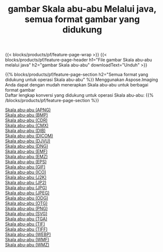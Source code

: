 ﻿---
title: gambar Skala abu-abu Melalui java, semua format gambar yang didukung 
weight: 3920
url: /id/java/grayscale 
lang: id
langdirlevel: 2
locales: zh-hans,ja,it,ru,de,es,fr,nl,id,lt,pl,pt,vi,tr,ko,zh-hant,ar,hi,th,sv,cs,uk,he
description: Menggunakan Aspose.Imaging Anda dapat dengan mudah Skala abu-abu gambar Via java
---

{{< blocks/products/pf/feature-page-wrap >}}
{{< blocks/products/pf/feature-page-header h1="File gambar Skala abu-abu melalui java" h2="gambar Skala abu-abu" downloadText="Unduh" >}}


{{% blocks/products/pf/feature-page-section  h2="Semua format yang didukung untuk operasi Skala abu-abu" %}}
Menggunakan Aspose.Imaging Anda dapat dengan mudah menerapkan Skala abu-abu untuk berbagai format gambar
<br/>
Daftar lengkap konversi yang didukung untuk operasi Skala abu-abu:
{{% /blocks/products/pf/feature-page-section %}}
<div class="container-fluid productfamilypage bg-gray">
    <div class="convertypes bg-gray agp-content section">
        <div class="container">
		<div class="row other-converters">
		    <div class='col-md-2 other-converter remove-lp remove-rp'><a href="/imaging/id/java/grayscale/apng" >Skala abu-abu (APNG)</a></div><div class='col-md-2 other-converter remove-lp remove-rp'><a href="/imaging/id/java/grayscale/bmp" >Skala abu-abu (BMP)</a></div><div class='col-md-2 other-converter remove-lp remove-rp'><a href="/imaging/id/java/grayscale/cdr" >Skala abu-abu (CDR)</a></div><div class='col-md-2 other-converter remove-lp remove-rp'><a href="/imaging/id/java/grayscale/cmx" >Skala abu-abu (CMX)</a></div><div class='col-md-2 other-converter remove-lp remove-rp'><a href="/imaging/id/java/grayscale/dib" >Skala abu-abu (DIB)</a></div><div class='col-md-2 other-converter remove-lp remove-rp'><a href="/imaging/id/java/grayscale/dicom" >Skala abu-abu (DICOM)</a></div><div class='col-md-2 other-converter remove-lp remove-rp'><a href="/imaging/id/java/grayscale/djvu" >Skala abu-abu (DJVU)</a></div><div class='col-md-2 other-converter remove-lp remove-rp'><a href="/imaging/id/java/grayscale/dng" >Skala abu-abu (DNG)</a></div><div class='col-md-2 other-converter remove-lp remove-rp'><a href="/imaging/id/java/grayscale/emf" >Skala abu-abu (EMF)</a></div><div class='col-md-2 other-converter remove-lp remove-rp'><a href="/imaging/id/java/grayscale/emz" >Skala abu-abu (EMZ)</a></div><div class='col-md-2 other-converter remove-lp remove-rp'><a href="/imaging/id/java/grayscale/eps" >Skala abu-abu (EPS)</a></div><div class='col-md-2 other-converter remove-lp remove-rp'><a href="/imaging/id/java/grayscale/gif" >Skala abu-abu (GIF)</a></div><div class='col-md-2 other-converter remove-lp remove-rp'><a href="/imaging/id/java/grayscale/ico" >Skala abu-abu (ICO)</a></div><div class='col-md-2 other-converter remove-lp remove-rp'><a href="/imaging/id/java/grayscale/j2k" >Skala abu-abu (J2K)</a></div><div class='col-md-2 other-converter remove-lp remove-rp'><a href="/imaging/id/java/grayscale/jp2" >Skala abu-abu (JP2)</a></div><div class='col-md-2 other-converter remove-lp remove-rp'><a href="/imaging/id/java/grayscale/jpg" >Skala abu-abu (JPG)</a></div><div class='col-md-2 other-converter remove-lp remove-rp'><a href="/imaging/id/java/grayscale/jpeg" >Skala abu-abu (JPEG)</a></div><div class='col-md-2 other-converter remove-lp remove-rp'><a href="/imaging/id/java/grayscale/odg" >Skala abu-abu (ODG)</a></div><div class='col-md-2 other-converter remove-lp remove-rp'><a href="/imaging/id/java/grayscale/otg" >Skala abu-abu (OTG)</a></div><div class='col-md-2 other-converter remove-lp remove-rp'><a href="/imaging/id/java/grayscale/png" >Skala abu-abu (PNG)</a></div><div class='col-md-2 other-converter remove-lp remove-rp'><a href="/imaging/id/java/grayscale/svg" >Skala abu-abu (SVG)</a></div><div class='col-md-2 other-converter remove-lp remove-rp'><a href="/imaging/id/java/grayscale/tga" >Skala abu-abu (TGA)</a></div><div class='col-md-2 other-converter remove-lp remove-rp'><a href="/imaging/id/java/grayscale/tif" >Skala abu-abu (TIF)</a></div><div class='col-md-2 other-converter remove-lp remove-rp'><a href="/imaging/id/java/grayscale/tiff" >Skala abu-abu (TIFF)</a></div><div class='col-md-2 other-converter remove-lp remove-rp'><a href="/imaging/id/java/grayscale/webp" >Skala abu-abu (WEBP)</a></div><div class='col-md-2 other-converter remove-lp remove-rp'><a href="/imaging/id/java/grayscale/wmf" >Skala abu-abu (WMF)</a></div><div class='col-md-2 other-converter remove-lp remove-rp'><a href="/imaging/id/java/grayscale/wmz" >Skala abu-abu (WMZ)</a></div>
                </div>
        </div>
    </div>
</div>
<br/>
